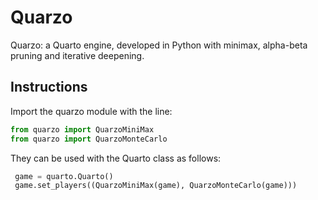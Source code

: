 # Quarzo
Quarzo: a Quarto engine, developed in Python with minimax, alpha-beta pruning and iterative deepening.

## Instructions
Import the quarzo module with the line:
```python
from quarzo import QuarzoMiniMax
from quarzo import QuarzoMonteCarlo
```

They can be used with the Quarto class as follows:
```python
 game = quarto.Quarto()
 game.set_players((QuarzoMiniMax(game), QuarzoMonteCarlo(game)))
```
